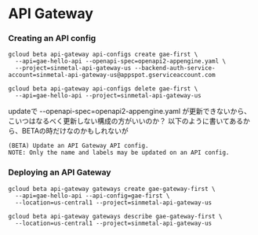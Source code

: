 # API Gateway

### Creating an API config

```
gcloud beta api-gateway api-configs create gae-first \
  --api=gae-hello-api --openapi-spec=openapi2-appengine.yaml \
  --project=sinmetal-api-gateway-us --backend-auth-service-account=sinmetal-api-gateway-us@appspot.gserviceaccount.com

gcloud beta api-gateway api-configs delete gae-first \
  --api=gae-hello-api --project=sinmetal-api-gateway-us
```

updateで --openapi-spec=openapi2-appengine.yaml が更新できないから、こいつはなるべく更新しない構成の方がいいのか？
以下のように書いてあるから、BETAの時だけなのかもしれないが

```
(BETA) Update an API Gateway API config.
NOTE: Only the name and labels may be updated on an API config.
```

### Deploying an API Gateway

```
gcloud beta api-gateway gateways create gae-gateway-first \
  --api=gae-hello-api --api-config=gae-first \
  --location=us-central1 --project=sinmetal-api-gateway-us

gcloud beta api-gateway gateways describe gae-gateway-first \
  --location=us-central1 --project=sinmetal-api-gateway-us
```